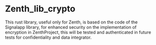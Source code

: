 # Zenth_lib_crypto
This rust library, useful only for Zenth, is based on the code of the Signalapp library, for enhanced security on the implementation of encryption in ZenthProject, this will be tested and authenticated in future tests for confidentiality and data integrator.
